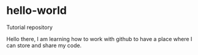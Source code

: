 # hello-world
Tutorial repository

Hello there, I am learning how to work with github to have a place where I can store and share my code.
